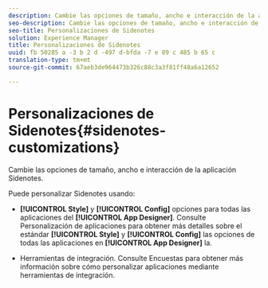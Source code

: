 ```yaml
---
description: Cambie las opciones de tamaño, ancho e interacción de la aplicación Sidenotes.
seo-description: Cambie las opciones de tamaño, ancho e interacción de la aplicación Sidenotes.
seo-title: Personalizaciones de Sidenotes
solution: Experience Manager
title: Personalizaciones de Sidenotes
uuid: fb 50285 a -3 b 2 d -497 d-bfda -7 e 89 c 485 b 65 c
translation-type: tm+mt
source-git-commit: 67aeb3de964473b326c88c3a3f81ff48a6a12652

---
```



# Personalizaciones de Sidenotes{#sidenotes-customizations}

Cambie las opciones de tamaño, ancho e interacción de la aplicación Sidenotes.

Puede personalizar Sidenotes usando:

* **[!UICONTROL Style]** y **[!UICONTROL Config]** opciones para todas las aplicaciones del **[!UICONTROL App Designer]**. Consulte Personalización de aplicaciones para obtener más detalles sobre el estándar **[!UICONTROL Style]** y **[!UICONTROL Config]** las opciones de todas las aplicaciones en **[!UICONTROL App Designer]** la.

* Herramientas de integración. Consulte Encuestas para obtener más información sobre cómo personalizar aplicaciones mediante herramientas de integración.

